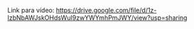 Link para vídeo: <a>https://drive.google.com/file/d/1z-IzbNbAWJskOHdsWuI9zwYWYmhPmJWY/view?usp=sharing </a>
